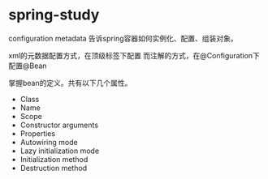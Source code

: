 # spring-study

configuration metadata 告诉spring容器如何实例化、配置、组装对象。

xml的元数据配置方式，在顶级标签<beans/>下配置<bean>
而注解的方式，在@Configuration下配置@Bean

掌握bean的定义。共有以下几个属性。
* Class  
* Name  
* Scope
* Constructor arguments
* Properties
* Autowiring mode
* Lazy initialization mode
* Initialization method
* Destruction method